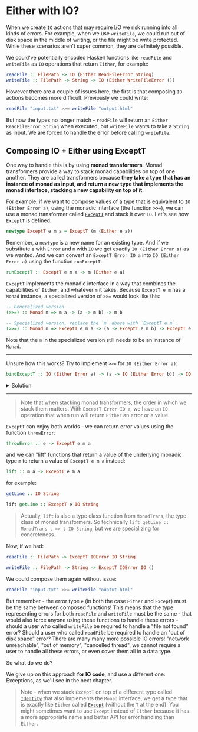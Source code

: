 # Either with IO?

When we create `IO` actions that may require I/O we risk running into all kinds of errors.
For example, when we use `writeFile`, we could run out of disk space in the middle of writing,
or the file might be write protected. While these scenarios aren't super common, they are definitely
possible.

We could've potentially encoded Haskell functions like `readFile` and `writeFile` as `IO` operations
that return `Either`, for example:

```hs
readFile :: FilePath -> IO (Either ReadFileError String)
writeFile :: FilePath -> String -> IO (Either WriteFileError ())
```

However there are a couple of issues here, the first is that composing `IO` actions
becomes more difficult. Previously we could write:

```hs
readFile "input.txt" >>= writeFile "output.html"
```

But now the types no longer match - `readFile` will return an `Either ReadFileError String` when executed,
but `writeFile` wants to take a `String` as input. We are forced to handle the error
before calling `writeFile`.

## Composing IO + Either using ExceptT

One way to handle this is by using **monad transformers**. Monad transformers provide a way
to stack monad capabilities on top of one another. They are called transformers because
**they take a type that has an instance of monad as input, and return a new type that
implements the monad interface, stacking a new capability on top of it**.

For example, if we want to compose values of a type that is equivalent to `IO (Either Error a)`,
using the monadic interface (the function `>>=`), we can use a monad transformer
called [`ExceptT`](https://hackage.haskell.org/package/mtl-2.2.2/docs/Control-Monad-Except.html#g:2)
and stack it over `IO`.
Let's see how `ExceptT` is defined:

```hs
newtype ExceptT e m a = ExceptT (m (Either e a))
```

Remember, a `newtype` is a new name for an existing type. And if we substitute
`e` with `Error` and `m` with `IO` we get exactly `IO (Either Error a)` as we wanted.
And we can convert an `ExceptT Error IO a` into `IO (Either Error a)` using
the function `runExceptT`:

```hs
runExceptT :: ExceptT e m a -> m (Either e a)
```

`ExceptT` implements the monadic interface in a way that combines the capabilities of
`Either`, and whatever `m` it takes. Because `ExceptT e m` has a `Monad` instance,
a specialized version of `>>=` would look like this:

```hs
-- Generalized version
(>>=) :: Monad m => m a -> (a -> m b) -> m b

-- Specialized version, replace the `m` above with `ExceptT e m`.
(>>=) :: Monad m => ExceptT e m a -> (a -> ExceptT e m b) -> ExceptT e m b
```

Note that the `m` in the specialized version still needs to be an instance of `Monad`.

---

Unsure how this works? Try to implement `>>=` for `IO (Either Error a)`:

```hs
bindExceptT :: IO (Either Error a) -> (a -> IO (Either Error b)) -> IO (Either Error b)
```

<details><summary>Solution</summary>

```hs
bindExceptT :: IO (Either Error a) -> (a -> IO (Either Error b)) -> IO (Either Error b)
bindExceptT mx f = do
  x <- mx -- `x` has the type `Either Error a`
  case x of
    Left err -> pure (Left err)
    Right y -> f y
```

Note that we didn't actually use the implementation details of `Error` or `IO`,
`Error` isn't mentioned at all, and for `IO` we only used the monadic interface with
the do notation. We could write the same function with a more generalized type signature:

```hs
bindExceptT :: Monad m => m (Either e a) -> (a -> m (Either e b)) -> m (Either e b)
bindExceptT mx f = do
  x <- mx -- `x` has the type `Either e a`
  case x of
    Left err -> pure (Left err)
    Right y -> f y
```

And because `newtype ExceptT e m a = ExceptT (m (Either e a))` we can just
pack and unpack that `ExceptT` constructor and get:


```hs
bindExceptT :: Monad m => ExceptT e m a -> (a -> ExceptT e m b) -> ExceptT e m b
bindExceptT mx f = ExceptT $ do
  -- `runExceptT mx` has the type `m (Either e a)`
  -- `x` has the type `Either e a`
  x <- runExceptT mx
  case x of
    Left err -> pure (Left err)
    Right y -> runExceptT (f y)
```

</details>

---

> Note that when stacking monad transformers, the order in which we stack them matters.
> With `ExceptT Error IO a`, we have an `IO` operation that when run will return `Either`
> an error or a value.

`ExceptT` can enjoy both worlds - we can return error values using the function `throwError`:

```hs
throwError :: e -> ExceptT e m a
```

and we can "lift" functions that return a value of the underlying monadic type `m` to return
a value of `ExceptT e m a` instead:

```hs
lift :: m a -> ExceptT e m a
```

for example:

```hs
getLine :: IO String

lift getLine :: ExceptT e IO String
```

> Actually, `lift` is also a type class function from `MonadTrans`, the type class
> of monad transformers. So technically `lift getLine :: MonadTrans t => t IO String`,
> but we are specializing for concreteness.


Now, if we had:

```hs
readFile :: FilePath -> ExceptT IOError IO String

writeFile :: FilePath -> String -> ExceptT IOError IO ()
```

We could compose them again without issue:

```hs
readFile "input.txt" >>= writeFile "ouptut.html"
```

But remember - the error type `e` (in both the case `Either` and `Except`)
must be the same between composed functions! This means that the type representing
errors for both `readFile` and `writeFile` must be the same - that would also
force anyone using these functions to handle these errors - should a user who
called `writeFile` be required to handle a "file not found" error? Should a user
who called `readFile` be required to handle an "out of disk space" error?
There are many many more possible IO errors! "network unreachable", "out of memory",
"cancelled thread", we cannot require a user to handle all these errors, or
even cover them all in a data type.

So what do we do?

We give up on this approach **for IO code**, and use a different one: Exceptions,
as we'll see in the next chapter.

> Note - when we stack `ExceptT` on top of a different type called
> [`Identity`](https://hackage.haskell.org/package/base-4.15.0.0/docs/Data-Functor-Identity.html)
> that also implements the `Monad` interface, we get a type that is exactly like `Either`
> called [`Except`](https://hackage.haskell.org/package/transformers-0.6.0.2/docs/Control-Monad-Trans-Except.html#t:Except)
> (without the `T` at the end). You might sometimes want to use `Except` instead of `Either`
> because it has a more appropriate name and better API for error handling than `Either`.
